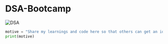 # DSA-Bootcamp
![DSA](https://repository-images.githubusercontent.com/354254077/bce9404a-5a1c-491c-b778-ee99c018b00e)
```py
motive = "Share my learnings and code here so that others can get an idea and start learning"
print(motive)
```

